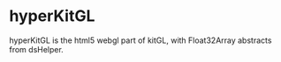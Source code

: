 # hyperKitGL
hyperKitGL is the html5 webgl part of kitGL, with Float32Array abstracts from dsHelper.
